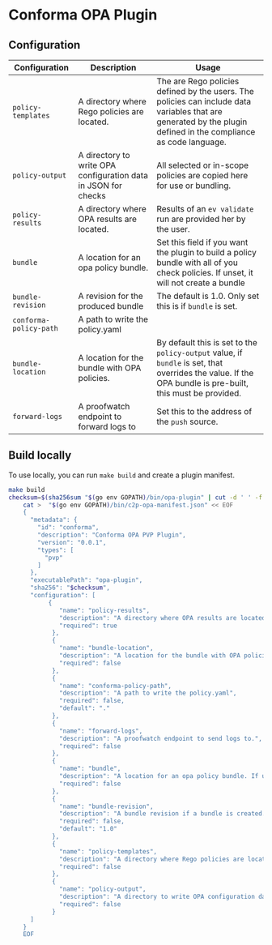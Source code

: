 # Conforma OPA Plugin

## Configuration

| Configuration          | Description                                                    | Usage                                                                                                                                                            |
|------------------------|----------------------------------------------------------------|------------------------------------------------------------------------------------------------------------------------------------------------------------------|
| `policy-templates`     | A directory where Rego policies are located.                   | The are Rego policies defined by the users. The policies can include data variables that are generated by the plugin defined in the compliance as code language. |
| `policy-output`        | A directory to write OPA configuration data in JSON for checks | All selected or in-scope policies are copied here for use or bundling.                                                                                           |
| `policy-results`       | A directory where OPA results are located.                     | Results of an `ev validate` run are provided her by the user.                                                                                                    |
| `bundle`               | A location for an opa policy bundle.                           | Set this field if you want the plugin to build a policy bundle with all of you check policies. If unset, it will not create a bundle                             |
| `bundle-revision`      | A revision for the produced bundle                             | The default is 1.0. Only set this is if `bundle` is set.                                                                                                         |
| `conforma-policy-path` | A path to write the policy.yaml                                |                                                                                                                                                                  |
| `bundle-location`      | A location for the bundle with OPA policies.                   | By default this is set to the `policy-output` value, if `bundle` is set, that overrides the value. If the OPA bundle is pre-built, this must be provided.        |
| `forward-logs`         | A proofwatch endpoint to forward logs to                       | Set this to the address of the `push` source.                                                                                                                    |

## Build locally

To use locally, you can run `make build` and create a plugin manifest.

```bash
make build
checksum=$(sha256sum "$(go env GOPATH)/bin/opa-plugin" | cut -d ' ' -f 1 )
    cat >  "$(go env GOPATH)/bin/c2p-opa-manifest.json" << EOF
    {
      "metadata": {
        "id": "conforma",
        "description": "Conforma OPA PVP Plugin",
        "version": "0.0.1",
        "types": [
          "pvp"
        ]
      },
      "executablePath": "opa-plugin",
      "sha256": "$checksum",
      "configuration": [
           {
              "name": "policy-results",
              "description": "A directory where OPA results are located.",
              "required": true
            },
            {
              "name": "bundle-location",
              "description": "A location for the bundle with OPA policies.",
              "required": false
            },
            {
              "name": "conforma-policy-path",
              "description": "A path to write the policy.yaml",
              "required": false,
              "default": "."
            },
            {
              "name": "forward-logs",
              "description": "A proofwatch endpoint to send logs to.",
              "required": false
            },
            {
              "name": "bundle",
              "description": "A location for an opa policy bundle. If unset, no bundle is created.",
              "required": false
            },
            {
              "name": "bundle-revision",
              "description": "A bundle revision if a bundle is created.",
              "required": false,
              "default": "1.0"
            },
            {
              "name": "policy-templates",
              "description": "A directory where Rego policies are located.",
              "required": false
            },
            {
              "name": "policy-output",
              "description": "A directory to write OPA configuration data in JSON for checks.",
              "required": false
            }
      ]
    }
    EOF
```